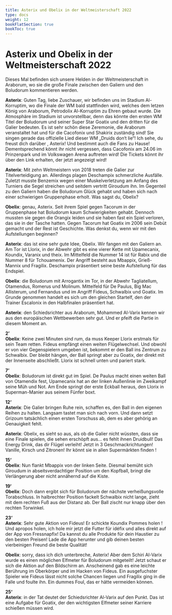 ```yaml
---
title: Asterix und Obelix in der Weltmeisterschaft 2022
type: docs
weight: 12
bookFlatSection: true
bookToc: true
---
```


# Asterix und Obelix in der Weltmeisterschaft 2022 

Dieses Mal befinden sich unsere Helden in der Weltmeisterschaft in Araborum, wo sie 
die große Finale zwischen den Galiern und den Boludorum kommentieren werden.

**Asterix**: Guten Tag, liebe Zuschauer, wir befinden uns im Stadium Al-Korruptim, wo 
die Finale der WM bald stattfinden wird, welches dem letzen König von Araborum, 
Petrodolix Al-Korruptim zu Ehren gebaut wurde. Die Atmosphäre im Stadium ist 
unvorstellbar, denn das könnte den ersten WM Titel der Boludorum und seiner Super 
Star Goatix und den dritten für die Galier bedeuten. Es ist sehr schön diese Zeremonie, 
die Araborum veranstaltet hat und für die Cacofonix und Shakirix zuständig sind! Sie 
singen gerade das offizielle Lied dieser WM „Druids don‘t lie“! Ich sehe, du freust dich 
darüber , Asterix! Und bestimmt auch die Fans zu Hause! Dementsprechend könnt ihr 
nicht vergessen, dass Cacofonix am 24.06 im Prinzenpark und im Volkswagen Arena 
auftreten wird! Die Tickets könnt ihr über den Link erhalten, der jetzt angezeigt wird! 

**Asterix**: Mit zehn Weltmeistern von 2018 treten die Galier zur Titelverteidigung an. 
Allerdings plagen Deschampix schmerzliche Ausfälle. Zuletzt musste Benzemix 
wegen einer Muskelverletzung am Anfang des Turniers die Segel streichen und 
seitdem vertritt Giroudum ihn. Im Gegenteil zu den Galiern haben die Boludorum 
Glück gehabt und haben sich nach einer schwierigen Gruppenphase erholt. Was sagst 
du, Obelix?

**Obelix**: genau, Asterix. Seit ihrem Spiel gegen Tacorum in der Gruppenphase hat 
Boludorum kaum Schwierigkeiten gehabt. Dennoch mussten sie gegen die Orangix 
leiden und sie haben fast ein Spiel verloren, das sie in der Tasche hatten. Gegen 
Tacorum hat Goatix im 2006 sein Debüt gemacht und der Rest ist Geschichte. Was 
denkst du, wenn wir mit den  Aufstellungen beginnen?

**Asterix**: das ist eine sehr gute Idee, Obelix. Wir fangen mit den Galiern an. Am Tor ist 
Llorix, in der Abwehr gibt es eine vierer Kette mit Upamecanix, Koundix, Varanix und 
theix. Im Mittelfeld die Nummer 14 ist für Rabix und die Nummer 8 für Tchouamenix. 
Der Angriff  besteht aus Mbappix, Grieß-Mannix und Fragilix. Deschampix präsentiert 
seine beste Aufstellung für das Endspiel.

**Obelix**: die Boludorum mit Arrogantix im Tor, in der Abwehr Tagliatellum, Otamendus, 
Romerus und Molinum. Mittelfeld für De Paulus, Big Mac Allisterum, und Fernandus 
und im Angriff Fideus, Schwalbix und Goatix. Im Grunde genommen handelt es sich 
um den gleichen Startelf, den der Trainer Escalonix in den Halbfinalen präsentiert hat.

**Asterix**: den Schiedsrichter aus Araborum, Mohammed Al-Varix kennen wir aus den 
europäischen Wettbewerben sehr gut. Und er pfeift die Partie in diesem Moment an.

**2’**  
**Obelix**: Keine zwei Minuten sind rum, da muss Keeper Llorix erstmals für sein Team 
retten. Fideus empfängt einen weiten Flügelwechsel. Und obwohl er von vier 
Gegenspielern umgeben ist, bekommt er den Ball ins Zentrum zu Schwalbix. Der 
bleibt hängen, der Ball springt aber zu Goatix, der direkt mit der Innenseite abschließt. 
Llorix 
ist schnell unten und pariert stark.

**7’**  
**Obelix**: Boludorum ist direkt gut im Spiel.  De Paulus macht einen weiten Ball von 
Otamendix fest,  Upamecanix hat an der linken Außenlinie im Zweikampf seine Müh 
und Not. Am Ende springt der erste Eckball heraus, den Llorix in Superman-Manier 
aus seinem Fünfer boxt.

**12‘** \
**Asterix**: Die Galier bringen Ruhe rein, schaffen es, den Ball in den eigenen Reihen 
zu halten. Langsam tastet man sich nach vorn. Und dann setzt Grizoum tatsächlich 
einen ersten Torschuss ab, dem es aber gehörig an Genauigkeit fehlt.

**Asterix**: Obelix, es sieht so aus, als ob die Galier nicht wüssten, dass sie eine Finale 
spielen, die sehen erschöpft aus… es fehlt ihnen Druidbull! Das Energy Drink, das dir 
Flügel verleiht! Jetzt in 3 Geschmackrichtungen! Vanille, Kirsch und Zitronen! Ihr könnt 
sie in allen Supermärkten finden !

**15‘** \
**Obelix**: Nun flankt Mbappix von der linken Seite. Diesmal bemüht sich Giroudum in 
abseitsverdachtiger Position um den Kopfball, bringt die Verlängerung aber nicht 
annähernd auf die Kiste.

**19‘** \
**Obelix**: Doch dann ergibt sich für Boludorum der nächste verheißungsvolle 
Torabschluss. In halbrechter Position fackelt Schwalbix nicht lange, zieht mit dem 
rechten Fuß aus der Distanz ab. Der Ball zischt nur knapp über den rechten Torwinkel.

**23‘** \
**Asterix**: Sehr gute Aktion von Fideus! Er schickte Koundix Pommes holen ! Und 
apropos holen, ich hole mir jetzt die Futter für idéfix und alles direkt auf der App von 
Fressnapfix! Da kannst du alle Produkte für dein Haustier zu den besten Preisen! Lade 
die App herunter und gib deinen besten vierbeinigen Freund die beste Qualität! 

**Obelix**: sorry, dass ich dich unterbreche, Asterix! Aber dem Schiri Al-Varix wurde es 
einen möglichen Elfmeter für Boludorum mitgeteilt! Jetzt schaut er sich die Aktion auf 
den Bildschirm an. Anscheinend gab es eine leichte Berührung im Oberkörper und im 
Hacken von Fideus. Ein ausgefuchster Spieler wie Fideus lässt nicht solche Chancen 
liegen und Fragilix ging in die Falle und foulte ihn. Ein dummes Foul, das er hätte 
vermeiden können. 

**25‘** \
**Asterix**: in der Tat deutet der Schiedsrichter Al-Varix auf den Punkt. Das ist eine 
Aufgabe für Goatix, der den wichtigsten Elfmeter seiner Karriere schießen müssen 
wird.  
